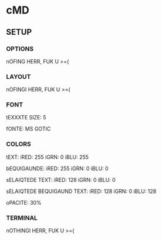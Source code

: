 # cMD

## SETUP

### OPTIONS
nOFING HERR, FUK U >=(


### LAYOUT
nOFINGI HERR, FUK U >=(


### FONT
tEXXXTE SIZE: 5

fONTE: MS GOTIC


### COLORS
tEXT: iRED: 255
      iGRN: 0
      iBLU: 255
      
bEQUIGAUNDE: iRED: 255
             iGRN: 0
             iBLU: 0
             
sELAIQTEDE TEXT: iRED: 128
                 iGRN: 0
                 iBLU: 0
                 
sELAIQTEDE BEQUIGAUND TEXT: iRED: 128
                            iGRN: 0
                            iBLU: 128
                            
oPACITE: 30%


### TERMINAL
nOTHINGI HERR, FUK U >=(
